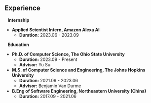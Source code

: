 ## Experience

<h4 style="margin:0 10px 0;">Internship</h4>

- **Applied Scientist Intern, Amazon Alexa AI**
  - **Duration:** 2023.06 - 2023.09


<h4 style="margin:0 10px 0;">Education</h4>

- **Ph.D. of Computer Science, The Ohio State University**
  - **Duration:** 2023.09 - Present
  - **Advisor:** Yu Su
- **M.S. of Computer Science and Engineering, The Johns Hopkins University**
  - **Duration:** 2021.09 - 2023.06
  - **Advisor:** Benjamin Van Durme
- **B.Eng of Software Engineering, Northeastern University (China)**
  - **Duration:** 2017.09 - 2021.06
